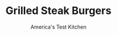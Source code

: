 ---
layout: ../../layouts/MarkdownPostLayout.astro
title: Grilled Steak Burgers
author: America's Test Kitchen
pubDate: 2023-03-15
description: "Most so-called steak burgers are plain beef patties drowning in A1. We wanted what the best steakhouses would be proud to serve: robust steak-like burgers with a deep, crusty char."
image_url: https://res.cloudinary.com/hksqkdlah/image/upload/ar_1:1,c_fill,dpr_2.0,f_auto,fl_lossy.progressive.strip_profile,g_faces:auto,q_auto:low,w_344/32660_sfs-steak-burger-44
tags: ["Main Courses","American","Beef","Grilling & Barbecue","Sandwiches","Condiments","Cookbook Collection"]
calories: 2874
protein: 42
carbohydrates: 37
fats: 
fiber: 2
ingredients: ["8 tablespoons, unsalted butter","2 , garlic cloves, minced","2 teaspoons, onion powder","1 teaspoon, pepper","1/2 teaspoon, salt","2 teaspoons, soy sauce","1 1/2 pounds 90 percent lean, ground sirloin","4 , hamburger buns","2 tablespoons, tomato paste","2/3 cup, beef broth","1/3 cup, raisins","2 tablespoons, soy sauce","2 tablespoons, Dijon mustard","2 tablespoons, balsamic vinegar","1 tablespoon, Worcestershire sauce"]
serves: 4
time: "1¼ hours"
instructions: ["For the burgers: Melt butter in 8-inch skillet over medium-low heat. Add garlic, onion powder, pepper, and salt and cook until fragrant, about 1 minute. Pour all but 1 tablespoon butter mixture into bowl and let cool slightly, about 5 minutes.","For the steak sauce: Meanwhile, add tomato paste to skillet and cook over medium heat until paste begins to darken, 1 to 2 minutes. Stir in broth, raisins, soy sauce, mustard, vinegar, and Worcestershire and simmer until raisins plump, about 5 minutes. Process sauce in blender until smooth, about 30 seconds; transfer to bowl.","Add 5 tablespoons cooled butter mixture and soy sauce to ground beef and gently knead until well combined. Shape into four ¾-inch-thick patties and press shallow divot in center of each. Brush each patty all over with 1 tablespoon steak sauce. Combine remaining 2 tablespoons cooled butter mixture with 2 tablespoons steak sauce; set aside.","For a charcoal grill: Open bottom vent completely. Light large chimney starter filled with charcoal briquettes (6 quarts). When top coals are partially covered with ash, pour evenly over grill. Set cooking grate in place, cover, and open lid vent completely. Heat grill until hot, about 5 minutes.","For a gas grill: Turn all burners to high, cover, and heat grill until hot, about 15 minutes. Leave burners on high.","Clean and oil cooking grate. Grill burgers (covered if using gas) until meat registers 120 to 125 degrees (for medium-rare), 3 to 4 minutes per side, or 130 to 135 degrees (for medium), 4 to 5 minutes per side. Transfer burgers to plate, tent loosely with aluminum foil, and let rest 5 to 10 minutes. Brush cut side of buns with butter–steak sauce mixture. Grill buns, cut side down, until golden, 2 to 3 minutes. Place burgers on buns. Serve with remaining steak sauce."]
nutrition: ["980 mg Potassium","450 mg Phosphorus","158 mg Calcium","5 mg Iron","72 mg Magnesium","1162 mg Sodium","6 mg Zinc","44 g Fat","12 mg Niacin (B3)","14 g Monounsaturated","2 g Polyunsaturated","3 mg Vitamin C","183 mg Cholesterol","22 g Saturated","2 g Fiber","36 µg Folic acid","35 µg Folate (food)","12 g Sugars","8 µg Vitamin K","204 g Water","37 g Carbs","97 µg Folate equivalent (total)","42 g Protein","1 mg Vitamin E","1 µg Vitamin B12","1 mg Vitamin B6","201 µg Vitamin A","718 kcal Energy","2874 calories"]
notes: "Use Kaiser rolls or other hearty buns."
---